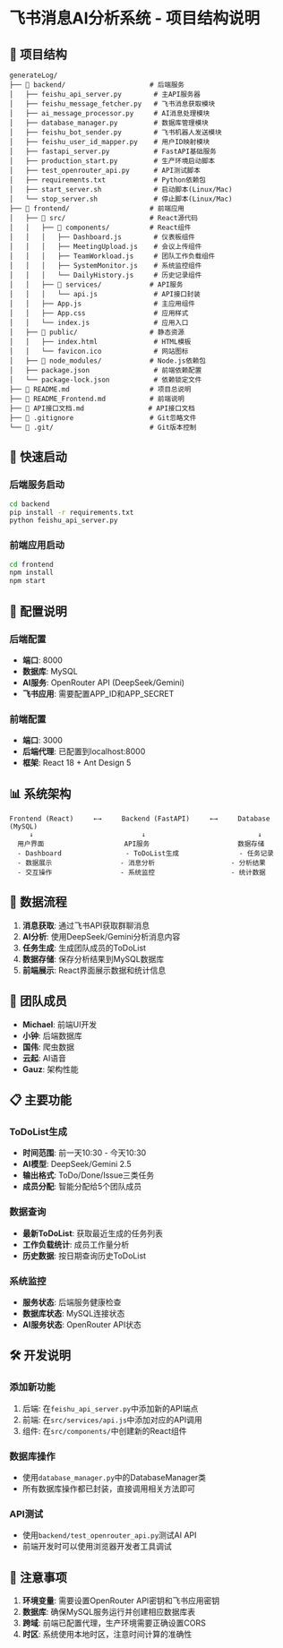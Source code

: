 # 飞书消息AI分析系统 - 项目结构说明

## 📁 项目结构

```
generateLog/
├── 📁 backend/                     # 后端服务
│   ├── feishu_api_server.py        # 主API服务器
│   ├── feishu_message_fetcher.py   # 飞书消息获取模块
│   ├── ai_message_processor.py     # AI消息处理模块
│   ├── database_manager.py         # 数据库管理模块
│   ├── feishu_bot_sender.py        # 飞书机器人发送模块
│   ├── feishu_user_id_mapper.py    # 用户ID映射模块
│   ├── fastapi_server.py           # FastAPI基础服务
│   ├── production_start.py         # 生产环境启动脚本
│   ├── test_openrouter_api.py      # API测试脚本
│   ├── requirements.txt            # Python依赖包
│   ├── start_server.sh             # 启动脚本(Linux/Mac)
│   └── stop_server.sh              # 停止脚本(Linux/Mac)
├── 📁 frontend/                    # 前端应用
│   ├── 📁 src/                     # React源代码
│   │   ├── 📁 components/          # React组件
│   │   │   ├── Dashboard.js        # 仪表板组件
│   │   │   ├── MeetingUpload.js    # 会议上传组件
│   │   │   ├── TeamWorkload.js     # 团队工作负载组件
│   │   │   ├── SystemMonitor.js    # 系统监控组件
│   │   │   └── DailyHistory.js     # 历史记录组件
│   │   ├── 📁 services/            # API服务
│   │   │   └── api.js              # API接口封装
│   │   ├── App.js                  # 主应用组件
│   │   ├── App.css                 # 应用样式
│   │   └── index.js                # 应用入口
│   ├── 📁 public/                  # 静态资源
│   │   ├── index.html              # HTML模板
│   │   └── favicon.ico             # 网站图标
│   ├── 📁 node_modules/            # Node.js依赖包
│   ├── package.json                # 前端依赖配置
│   └── package-lock.json           # 依赖锁定文件
├── 📄 README.md                    # 项目总说明
├── 📄 README_Frontend.md           # 前端说明
├── 📄 API接口文档.md                # API接口文档
├── 📄 .gitignore                   # Git忽略文件
└── 📁 .git/                        # Git版本控制

```

## 🚀 快速启动

### 后端服务启动
```bash
cd backend
pip install -r requirements.txt
python feishu_api_server.py
```

### 前端应用启动
```bash
cd frontend
npm install
npm start
```

## 🔧 配置说明

### 后端配置
- **端口**: 8000
- **数据库**: MySQL
- **AI服务**: OpenRouter API (DeepSeek/Gemini)
- **飞书应用**: 需要配置APP_ID和APP_SECRET

### 前端配置
- **端口**: 3000
- **后端代理**: 已配置到localhost:8000
- **框架**: React 18 + Ant Design 5

## 📊 系统架构

```
Frontend (React)     ←→     Backend (FastAPI)     ←→     Database (MySQL)
     ↓                           ↓                            ↓
  用户界面                    API服务                      数据存储
  - Dashboard                - ToDoList生成               - 任务记录
  - 数据展示                 - 消息分析                   - 分析结果
  - 交互操作                 - 系统监控                   - 统计数据
```

## 🔄 数据流程

1. **消息获取**: 通过飞书API获取群聊消息
2. **AI分析**: 使用DeepSeek/Gemini分析消息内容
3. **任务生成**: 生成团队成员的ToDoList
4. **数据存储**: 保存分析结果到MySQL数据库
5. **前端展示**: React界面展示数据和统计信息

## 👥 团队成员

- **Michael**: 前端UI开发
- **小钟**: 后端数据库
- **国伟**: 爬虫数据
- **云起**: AI语音
- **Gauz**: 架构性能

## 📋 主要功能

### ToDoList生成
- **时间范围**: 前一天10:30 - 今天10:30
- **AI模型**: DeepSeek/Gemini 2.5
- **输出格式**: ToDo/Done/Issue三类任务
- **成员分配**: 智能分配给5个团队成员

### 数据查询
- **最新ToDoList**: 获取最近生成的任务列表
- **工作负载统计**: 成员工作量分析
- **历史数据**: 按日期查询历史ToDoList

### 系统监控
- **服务状态**: 后端服务健康检查
- **数据库状态**: MySQL连接状态
- **AI服务状态**: OpenRouter API状态

## 🛠️ 开发说明

### 添加新功能
1. 后端: 在`feishu_api_server.py`中添加新的API端点
2. 前端: 在`src/services/api.js`中添加对应的API调用
3. 组件: 在`src/components/`中创建新的React组件

### 数据库操作
- 使用`database_manager.py`中的DatabaseManager类
- 所有数据库操作都已封装，直接调用相关方法即可

### API测试
- 使用`backend/test_openrouter_api.py`测试AI API
- 前端开发时可以使用浏览器开发者工具调试

## 📝 注意事项

1. **环境变量**: 需要设置OpenRouter API密钥和飞书应用密钥
2. **数据库**: 确保MySQL服务运行并创建相应数据库表
3. **跨域**: 前端已配置代理，生产环境需要正确设置CORS
4. **时区**: 系统使用本地时区，注意时间计算的准确性 